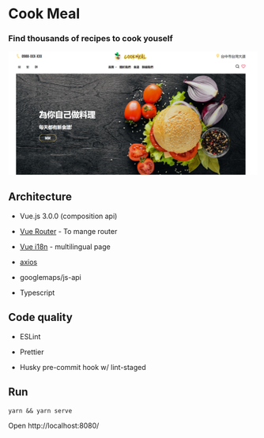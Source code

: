 # Cook Meal

### Find thousands of recipes to cook youself

![](./screenshot.png)

## Architecture

- Vue.js 3.0.0 (composition api)

- [Vue Router](https://router.vuejs.org/) - To mange router

- [Vue i18n](https://kazupon.github.io/vue-i18n/) - multilingual page

- [axios](https://github.com/axios/axios)

- googlemaps/js-api

- Typescript

## Code quality

- ESLint

- Prettier

- Husky pre-commit hook w/ lint-staged

## Run

```terminal
yarn && yarn serve
```

Open http://localhost:8080/
